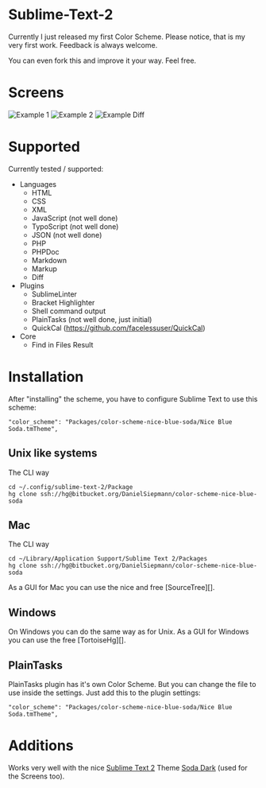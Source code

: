 Sublime-Text-2
==============

Currently I just released my first Color Scheme.
Please notice, that is my very first work.
Feedback is always welcome.

You can even fork this and improve it your way. Feel free.

# Screens
![Example 1](https://bitbucket.org/DanielSiepmann/color-scheme-nice-blue-soda/raw/default/Docs/Example%201.png "Example 1 with HTML, CSS and PHP.")
![Example 2](https://bitbucket.org/DanielSiepmann/color-scheme-nice-blue-soda/raw/default/Docs/Example%202.png "Example 2 with HTML, CSS and PHP.")
![Example Diff](https://bitbucket.org/DanielSiepmann/color-scheme-nice-blue-soda/raw/default/Docs/Example%20Diff.png "Example 3 with Diff.")

# Supported
Currently tested / supported:

- Languages
    - HTML
    - CSS
    - XML
    - JavaScript (not well done)
    - TypoScript (not well done)
    - JSON (not well done)
    - PHP
    - PHPDoc
    - Markdown
    - Markup
    - Diff
- Plugins
    - SublimeLinter
    - Bracket Highlighter
    - Shell command output
    - PlainTasks (not well done, just initial)
    - QuickCal (https://github.com/facelessuser/QuickCal)
- Core
    - Find in Files Result
    

# Installation

After "installing" the scheme, you have to configure Sublime Text to use this scheme:

    "color_scheme": "Packages/color-scheme-nice-blue-soda/Nice Blue Soda.tmTheme",

## Unix like systems
The CLI way

    cd ~/.config/sublime-text-2/Package
    hg clone ssh://hg@bitbucket.org/DanielSiepmann/color-scheme-nice-blue-soda


## Mac
The CLI way

    cd ~/Library/Application Support/Sublime Text 2/Packages
    hg clone ssh://hg@bitbucket.org/DanielSiepmann/color-scheme-nice-blue-soda

As a GUI for Mac you can use the nice and free [SourceTree][].

## Windows
On Windows you can do the same way as for Unix.
As a GUI for Windows you can use the free [TortoiseHg][].

## PlainTasks
PlainTasks plugin has it's own Color Scheme. But you can change the file to use inside the settings.
Just add this to the plugin settings:

    "color_scheme": "Packages/color-scheme-nice-blue-soda/Nice Blue Soda.tmTheme",

# Additions

Works very well with the nice [Sublime Text 2](http://www.sublimetext.com/) Theme [Soda Dark](https://github.com/buymeasoda/soda-theme/#design) (used for the Screens too).